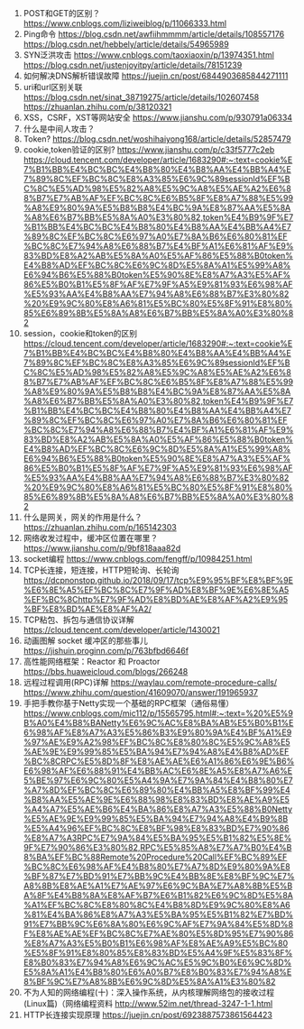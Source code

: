 1. POST和GET的区别？
<https://www.cnblogs.com/liziweiblog/p/11066333.html>
2. Ping命令
<https://blog.csdn.net/awfiihmmmm/article/details/108557176>
<https://blog.csdn.net/hebbely/article/details/54965989>
3. SYN泛洪攻击
<https://www.cnblogs.com/taoxiaoxin/p/13974351.html>
<https://blog.csdn.net/justenjoyitpy/article/details/78151239>
4. 如何解决DNS解析错误故障
<https://juejin.cn/post/6844903685844271111>
5. uri和url区别关联
   <https://blog.csdn.net/sinat_38719275/article/details/102607458>
    <https://zhuanlan.zhihu.com/p/38120321>
6. XSS，CSRF，XST等网站安全
<https://www.jianshu.com/p/930791a06334>
7. 什么是中间人攻击？
8. Token?
<https://blog.csdn.net/woshihaiyong168/article/details/52857479>
9. cookie,token验证的区别?
<https://www.jianshu.com/p/c33f5777c2eb>
<https://cloud.tencent.com/developer/article/1683290#:~:text=cookie%E7%B1%BB%E4%BC%BC%E4%B8%80%E4%B8%AA%E4%BB%A4%E7%89%8C%EF%BC%8C%E8%A3%85%E6%9C%89sessionId%EF%BC%8C%E5%AD%98%E5%82%A8%E5%9C%A8%E5%AE%A2%E6%88%B7%E7%AB%AF%EF%BC%8C%E6%B5%8F%E8%A7%88%E5%99%A8%E9%80%9A%E5%B8%B8%E4%BC%9A%E8%87%AA%E5%8A%A8%E6%B7%BB%E5%8A%A0%E3%80%82,token%E4%B9%9F%E7%B1%BB%E4%BC%BC%E4%B8%80%E4%B8%AA%E4%BB%A4%E7%89%8C%EF%BC%8C%E6%97%A0%E7%8A%B6%E6%80%81%EF%BC%8C%E7%94%A8%E6%88%B7%E4%BF%A1%E6%81%AF%E9%83%BD%E8%A2%AB%E5%8A%A0%E5%AF%86%E5%88%B0token%E4%B8%AD%EF%BC%8C%E6%9C%8D%E5%8A%A1%E5%99%A8%E6%94%B6%E5%88%B0token%E5%90%8E%E8%A7%A3%E5%AF%86%E5%B0%B1%E5%8F%AF%E7%9F%A5%E9%81%93%E6%98%AF%E5%93%AA%E4%B8%AA%E7%94%A8%E6%88%B7%E3%80%82%20%E9%9C%80%E8%A6%81%E5%BC%80%E5%8F%91%E8%80%85%E6%89%8B%E5%8A%A8%E6%B7%BB%E5%8A%A0%E3%80%82>
10. session，cookie和token的区别
<https://cloud.tencent.com/developer/article/1683290#:~:text=cookie%E7%B1%BB%E4%BC%BC%E4%B8%80%E4%B8%AA%E4%BB%A4%E7%89%8C%EF%BC%8C%E8%A3%85%E6%9C%89sessionId%EF%BC%8C%E5%AD%98%E5%82%A8%E5%9C%A8%E5%AE%A2%E6%88%B7%E7%AB%AF%EF%BC%8C%E6%B5%8F%E8%A7%88%E5%99%A8%E9%80%9A%E5%B8%B8%E4%BC%9A%E8%87%AA%E5%8A%A8%E6%B7%BB%E5%8A%A0%E3%80%82,token%E4%B9%9F%E7%B1%BB%E4%BC%BC%E4%B8%80%E4%B8%AA%E4%BB%A4%E7%89%8C%EF%BC%8C%E6%97%A0%E7%8A%B6%E6%80%81%EF%BC%8C%E7%94%A8%E6%88%B7%E4%BF%A1%E6%81%AF%E9%83%BD%E8%A2%AB%E5%8A%A0%E5%AF%86%E5%88%B0token%E4%B8%AD%EF%BC%8C%E6%9C%8D%E5%8A%A1%E5%99%A8%E6%94%B6%E5%88%B0token%E5%90%8E%E8%A7%A3%E5%AF%86%E5%B0%B1%E5%8F%AF%E7%9F%A5%E9%81%93%E6%98%AF%E5%93%AA%E4%B8%AA%E7%94%A8%E6%88%B7%E3%80%82%20%E9%9C%80%E8%A6%81%E5%BC%80%E5%8F%91%E8%80%85%E6%89%8B%E5%8A%A8%E6%B7%BB%E5%8A%A0%E3%80%82>
11. 什么是网关，网关的作用是什么？
<https://zhuanlan.zhihu.com/p/165142303>
12. 网络收发过程中，缓冲区位置在哪里？
<https://www.jianshu.com/p/9bf818aaa82d>
13. socket编程
<https://www.cnblogs.com/fengff/p/10984251.html>
14. TCP长连接，短连接，HTTP短轮询、长轮询
<https://dcpnonstop.github.io/2018/09/17/tcp%E9%95%BF%E8%BF%9E%E6%8E%A5%EF%BC%8C%E7%9F%AD%E8%BF%9E%E6%8E%A5%EF%BC%8Chttp%E7%9F%AD%E8%BD%AE%E8%AF%A2%E9%95%BF%E8%BD%AE%E8%AF%A2/>
15. TCP粘包、拆包与通信协议详解
<https://cloud.tencent.com/developer/article/1430021>
16. 动画图解 socket 缓冲区的那些事儿
<https://jishuin.proginn.com/p/763bfbd6646f>
17. 高性能网络框架：Reactor 和 Proactor
<https://bbs.huaweicloud.com/blogs/266248>
18. 远程过程调用(RPC)详解
<https://waylau.com/remote-procedure-calls/>
<https://www.zhihu.com/question/41609070/answer/191965937>
19. 手把手教你基于Netty实现一个基础的RPC框架（通俗易懂）
<https://www.cnblogs.com/mic112/p/15565795.html#:~:text=%20%E5%9B%A0%E4%B8%BANetty%E6%9C%AC%E8%BA%AB%E5%B0%B1%E6%98%AF%E8%A7%A3%E5%86%B3%E9%80%9A%E4%BF%A1%E9%97%AE%E9%A2%98%EF%BC%8C%E8%80%8C%E5%9C%A8%E5%AE%9E%E9%99%85%E5%BA%94%E7%94%A8%E4%B8%AD%EF%BC%8CRPC%E5%8D%8F%E8%AE%AE%E6%A1%86%E6%9E%B6%E6%98%AF%E6%88%91%E4%BB%AC%E6%8E%A5%E8%A7%A6%E5%BE%97%E6%9C%80%E5%A4%9A%E7%9A%84%E4%B8%80%E7%A7%8D%EF%BC%8C%E6%89%80%E4%BB%A5%E8%BF%99%E4%B8%AA%E5%AE%9E%E6%88%98%E8%83%BD%E8%AE%A9%E5%A4%A7%E5%AE%B6%E4%BA%86%E8%A7%A3%E5%88%B0Netty%E5%AE%9E%E9%99%85%E5%BA%94%E7%94%A8%E4%B9%8B%E5%A4%96%EF%BC%8C%E8%BF%98%E8%83%BD%E7%90%86%E8%A7%A3RPC%E7%9A%84%E5%BA%95%E5%B1%82%E5%8E%9F%E7%90%86%E3%80%82,RPC%E5%85%A8%E7%A7%B0%E4%B8%BA%EF%BC%88Remote%20Procedure%20Call%EF%BC%89%EF%BC%8C%E6%98%AF%E4%B8%80%E7%A7%8D%E9%80%9A%E8%BF%87%E7%BD%91%E7%BB%9C%E4%BB%8E%E8%BF%9C%E7%A8%8B%E8%AE%A1%E7%AE%97%E6%9C%BA%E7%A8%8B%E5%BA%8F%E4%B8%8A%E8%AF%B7%E6%B1%82%E6%9C%8D%E5%8A%A1%EF%BC%8C%E8%80%8C%E4%B8%8D%E9%9C%80%E8%A6%81%E4%BA%86%E8%A7%A3%E5%BA%95%E5%B1%82%E7%BD%91%E7%BB%9C%E6%8A%80%E6%9C%AF%E7%9A%84%E5%8D%8F%E8%AE%AE%EF%BC%8C%E7%AE%80%E5%8D%95%E7%90%86%E8%A7%A3%E5%B0%B1%E6%98%AF%E8%AE%A9%E5%BC%80%E5%8F%91%E8%80%85%E8%83%BD%E5%A4%9F%E5%83%8F%E8%B0%83%E7%94%A8%E6%9C%AC%E5%9C%B0%E6%9C%8D%E5%8A%A1%E4%B8%80%E6%A0%B7%E8%B0%83%E7%94%A8%E8%BF%9C%E7%A8%8B%E6%9C%8D%E5%8A%A1%E3%80%82>
20. 不为人知的网络编程(十)：深入操作系统，从内核理解网络包的接收过程(Linux篇)（网络编程资料
<http://www.52im.net/thread-3247-1-1.html>
21. HTTP长连接实现原理
https://juejin.cn/post/6923887573861564423
